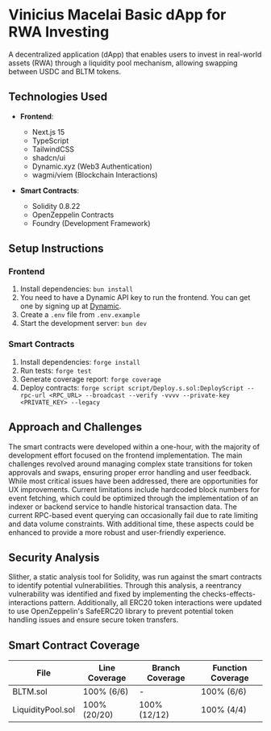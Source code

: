 # Vinicius Macelai Basic dApp for RWA Investing

A decentralized application (dApp) that enables users to invest in real-world assets (RWA) through a liquidity pool mechanism, allowing swapping between USDC and BLTM tokens.

## Technologies Used

- **Frontend**:
  - Next.js 15
  - TypeScript
  - TailwindCSS
  - shadcn/ui
  - Dynamic.xyz (Web3 Authentication)
  - wagmi/viem (Blockchain Interactions)

- **Smart Contracts**:
  - Solidity 0.8.22
  - OpenZeppelin Contracts
  - Foundry (Development Framework)

## Setup Instructions

### Frontend

1. Install dependencies: `bun install`
2. You need to have a Dynamic API key to run the frontend. You can get one by signing up at [Dynamic](https://dynamic.xyz/).
3. Create a `.env` file from `.env.example`
4. Start the development server: `bun dev`

### Smart Contracts

1. Install dependencies: `forge install`
2. Run tests: `forge test`
3. Generate coverage report: `forge coverage`
4. Deploy contracts: `forge script script/Deploy.s.sol:DeployScript --rpc-url <RPC_URL> --broadcast --verify -vvvv --private-key <PRIVATE_KEY> --legacy`

## Approach and Challenges

The smart contracts were developed within a one-hour, with the majority of development effort focused on the frontend implementation. The main challenges revolved around managing complex state transitions for token approvals and swaps, ensuring proper error handling and user feedback. While most critical issues have been addressed, there are opportunities for UX improvements. Current limitations include hardcoded block numbers for event fetching, which could be optimized through the implementation of an indexer or backend service to handle historical transaction data. The current RPC-based event querying can occasionally fail due to rate limiting and data volume constraints. With additional time, these aspects could be enhanced to provide a more robust and user-friendly experience.

## Security Analysis

Slither, a static analysis tool for Solidity, was run against the smart contracts to identify potential vulnerabilities. Through this analysis, a reentrancy vulnerability was identified and fixed by implementing the checks-effects-interactions pattern. Additionally, all ERC20 token interactions were updated to use OpenZeppelin's SafeERC20 library to prevent potential token handling issues and ensure secure token transfers.



## Smart Contract Coverage

| File | Line Coverage | Branch Coverage | Function Coverage |
|------|--------------|-----------------|-------------------|
| BLTM.sol | 100% (6/6) | - | 100% (6/6) |
| LiquidityPool.sol | 100% (20/20) | 100% (12/12) | 100% (4/4) |
